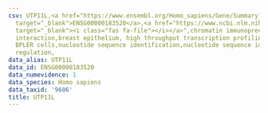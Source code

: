 ```yaml
---
csv: UTP11L,<a href="https://www.ensembl.org/Homo_sapiens/Gene/Summary?db=core;g=ENSG00000183520"
  target="_blank">ENSG00000183520</a>,<a href="https://www.ncbi.nlm.nih.gov/pubmed/22863008"
  target="_blank"><i class="fas fa-file"></i></a>",chromatin immunoprecipitation assay,direct
  interaction,breast epithelium, high throughput transcription profiling by microarray,
  BPLER cells,nucleotide sequence identification,nucleotide sequence identification,transcriptional
  regulation,
data_alias: UTP11L
data_id: ENSG00000183520
data_numevidence: 1
data_species: Homo sapiens
data_taxid: '9606'
title: UTP11L
---
```

